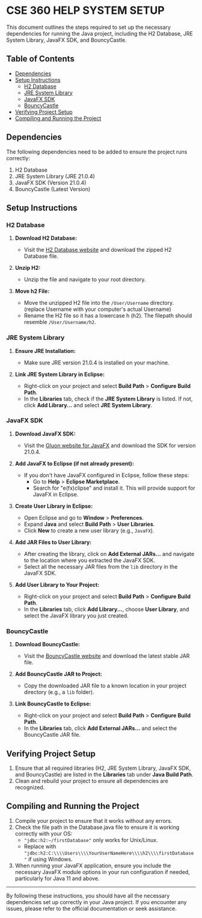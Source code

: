 # CSE 360 HELP SYSTEM SETUP

This document outlines the steps required to set up the necessary dependencies for running the Java project, including the H2 Database, JRE System Library, JavaFX SDK, and BouncyCastle.

## Table of Contents
- [Dependencies](#dependencies)
- [Setup Instructions](#setup-instructions)
  - [H2 Database](#h2-database)
  - [JRE System Library](#jre-system-library)
  - [JavaFX SDK](#javafx-sdk)
  - [BouncyCastle](#bouncycastle)
- [Verifying Project Setup](#verifying-project-setup)
- [Compiling and Running the Project](#compiling-and-running-the-project)

## Dependencies
The following dependencies need to be added to ensure the project runs correctly:
1. H2 Database
2. JRE System Library (JRE 21.0.4)
3. JavaFX SDK (Version 21.0.4)
4. BouncyCastle (Latest Version)

## Setup Instructions

### H2 Database
1. **Download H2 Database:**
   - Visit the [H2 Database website](https://www.h2database.com/html/main.html) and download the zipped H2 Database file.
  
2. **Unzip H2:**
   - Unzip the file and navigate to your root directory.

3. **Move h2 File:**
   - Move the unzipped H2 file into the `/User/Username` directory. (replace Username with your computer's actual Username)
   - Rename the H2 file so it has a lowercase h (h2). The filepath should resemble `/User/Username/h2`.

### JRE System Library
1. **Ensure JRE Installation:**
   - Make sure JRE version 21.0.4 is installed on your machine.
  
2. **Link JRE System Library in Eclipse:**
   - Right-click on your project and select **Build Path** > **Configure Build Path**.
   - In the **Libraries** tab, check if the **JRE System Library** is listed. If not, click **Add Library...** and select **JRE System Library**.

### JavaFX SDK
1. **Download JavaFX SDK:**
   - Visit the [Gluon website for JavaFX](https://gluonhq.com/products/javafx/) and download the SDK for version 21.0.4.

2. **Add JavaFX to Eclipse (if not already present):**
   - If you don't have JavaFX configured in Eclipse, follow these steps:
     - Go to **Help** > **Eclipse Marketplace**.
     - Search for "e(fx)clipse" and install it. This will provide support for JavaFX in Eclipse.

3. **Create User Library in Eclipse:**
   - Open Eclipse and go to **Window** > **Preferences**.
   - Expand **Java** and select **Build Path** > **User Libraries**.
   - Click **New** to create a new user library (e.g., `JavaFX`).

4. **Add JAR Files to User Library:**
   - After creating the library, click on **Add External JARs...** and navigate to the location where you extracted the JavaFX SDK.
   - Select all the necessary JAR files from the `lib` directory in the JavaFX SDK.

5. **Add User Library to Your Project:**
   - Right-click on your project and select **Build Path** > **Configure Build Path**.
   - In the **Libraries** tab, click **Add Library...**, choose **User Library**, and select the JavaFX library you just created.

### BouncyCastle
1. **Download BouncyCastle:**
   - Visit the [BouncyCastle website](https://www.bouncycastle.org/download/bouncy-castle-java/#latest) and download the latest stable JAR file.

2. **Add BouncyCastle JAR to Project:**
   - Copy the downloaded JAR file to a known location in your project directory (e.g., a `lib` folder).

3. **Link BouncyCastle to Eclipse:**
   - Right-click on your project and select **Build Path** > **Configure Build Path**.
   - In the **Libraries** tab, click **Add External JARs...** and select the BouncyCastle JAR file.


## Verifying Project Setup
1. Ensure that all required libraries (H2, JRE System Library, JavaFX SDK, and BouncyCastle) are listed in the **Libraries** tab under **Java Build Path**.
2. Clean and rebuild your project to ensure all dependencies are recognized.

## Compiling and Running the Project
1. Compile your project to ensure that it works without any errors.
2. Check the file path in the Database.java file to ensure it is working correctly with your OS:
   - `"jdbc:h2:~/firstDatabase"` only works for Unix/Linux.
   - Replace with `"jdbc:h2:C:\\\\Users\\\\YourUserNameHere\\\\h2\\\\firstDatabase"` if using Windows.
3. When running your JavaFX application, ensure you include the necessary JavaFX module options in your run configuration if needed, particularly for Java 11 and above.

---

By following these instructions, you should have all the necessary dependencies set up correctly in your Java project. If you encounter any issues, please refer to the official documentation or seek assistance.

